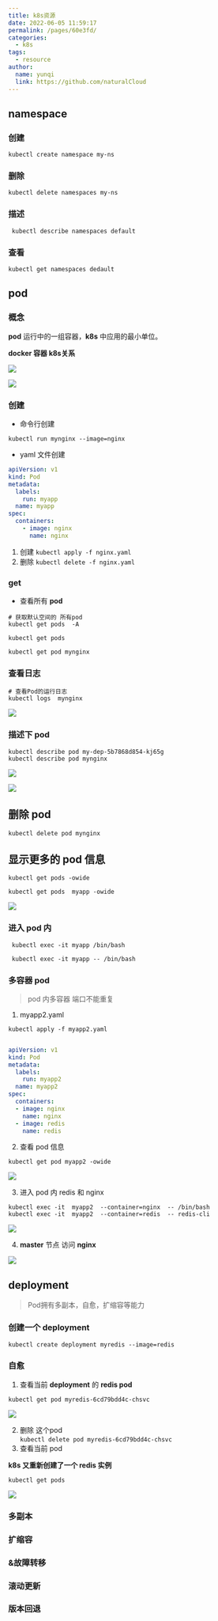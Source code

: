 ```yaml
---
title: k8s资源
date: 2022-06-05 11:59:17
permalink: /pages/60e3fd/
categories:
  - k8s
tags:
  - resource
author: 
  name: yunqi
  link: https://github.com/naturalCloud
---
```


## namespace

### 创建

```shell
kubectl create namespace my-ns 
```

### 删除

```shell
kubectl delete namespaces my-ns
```
### 描述

```shell
 kubectl describe namespaces default 
```

### 查看

```shell
kubectl get namespaces dedault
```

## pod

### 概念

**pod** 运行中的一组容器，**k8s** 中应用的最小单位。

**docker 容器 k8s关系**

![](https://raw.githubusercontent.com/naturalCloud/personal-cloud-image-warehouse/main/naturalCloud/2022-06-05-K9DUJg.png)


![](https://raw.githubusercontent.com/naturalCloud/personal-cloud-image-warehouse/main/naturalCloud/2022-06-05-W6lool.png)


### 创建

* 命令行创建
```shell
kubectl run mynginx --image=nginx
```
* yaml 文件创建

```yaml
apiVersion: v1
kind: Pod
metadata:
  labels:
    run: myapp
  name: myapp
spec:
  containers:
    - image: nginx
      name: nginx
```
1. 创建 `kubectl apply -f nginx.yaml`
2. 删除  `kubectl delete -f nginx.yaml `


### get 
* 查看所有 **pod**

```shell
# 获取默认空间的 所有pod 
kubectl get pods  -A

kubectl get pods

kubectl get pod mynginx

```

### 查看日志

```shell
# 查看Pod的运行日志
kubectl logs  mynginx
```

![](https://raw.githubusercontent.com/naturalCloud/personal-cloud-image-warehouse/main/naturalCloud/2022-06-05-Zjh8RJ.png)


### 描述下 pod

```shell
kubectl describe pod my-dep-5b7868d854-kj65g 
kubectl describe pod mynginx
```

![](https://raw.githubusercontent.com/naturalCloud/personal-cloud-image-warehouse/main/naturalCloud/2022-06-05-DR4fjf.png)

![](https://raw.githubusercontent.com/naturalCloud/personal-cloud-image-warehouse/main/naturalCloud/2022-06-05-KdeOZ9.png)


## 删除 pod

```shell
kubectl delete pod mynginx
```

## 显示更多的 pod 信息

```shell
kubectl get pods -owide

kubectl get pods  myapp -owide 
```

![](https://raw.githubusercontent.com/naturalCloud/personal-cloud-image-warehouse/main/naturalCloud/2022-06-05-wawyZE.png)


### 进入 pod 内

```shell
 kubectl exec -it myapp /bin/bash
 
 kubectl exec -it myapp -- /bin/bash
```

### 多容器 pod

> pod 内多容器 端口不能重复

1. myapp2.yaml

```shell
kubectl apply -f myapp2.yaml
```

```yaml

apiVersion: v1
kind: Pod
metadata:
  labels:
    run: myapp2
  name: myapp2
spec:
  containers:
  - image: nginx
    name: nginx
  - image: redis
    name: redis
```

2. 查看 pod 信息

```shell
kubectl get pod myapp2 -owide
```
![](https://raw.githubusercontent.com/naturalCloud/personal-cloud-image-warehouse/main/naturalCloud/2022-06-05-mOvMgV.png)

3. 进入 pod 内 redis 和 nginx

```shell
kubectl exec -it  myapp2  --container=nginx  -- /bin/bash
kubectl exec -it  myapp2  --container=redis  -- redis-cli

```

![](https://raw.githubusercontent.com/naturalCloud/personal-cloud-image-warehouse/main/naturalCloud/2022-06-05-ieGC2V.png)

4. **master** 节点 访问 **nginx**

![](https://raw.githubusercontent.com/naturalCloud/personal-cloud-image-warehouse/main/naturalCloud/2022-06-05-pEEXK6.png)


## deployment

> Pod拥有多副本，自愈，扩缩容等能力 


### 创建一个 deployment

```shell
kubectl create deployment myredis --image=redis
```


### 自愈
1. 查看当前 **deployment** 的 **redis pod**

`kubectl get pod myredis-6cd79bdd4c-chsvc`

![](https://raw.githubusercontent.com/naturalCloud/personal-cloud-image-warehouse/main/naturalCloud/2022-06-05-OE86Gg.png)


2. 删除 这个pod <br>
 `kubectl delete pod myredis-6cd79bdd4c-chsvc`
3. 查看当前 pod

  **k8s 又重新创建了一个 redis 实例**

 `kubectl get pods`

![](https://raw.githubusercontent.com/naturalCloud/personal-cloud-image-warehouse/main/naturalCloud/2022-06-05-ta8u9m.png)


### 多副本

### 扩缩容

### &故障转移

### 滚动更新

### 版本回退


